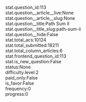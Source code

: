 stat.question_id:113  
stat.question__article__live:None  
stat.question__article__slug:None  
stat.question__title:Path Sum II  
stat.question__title_slug:path-sum-ii  
stat.question__hide:False  
stat.total_acs:10124  
stat.total_submitted:18211  
stat.total_column_articles:6  
stat.frontend_question_id:113  
stat.is_new_question:False  
status:None  
difficulty.level:2  
paid_only:False  
is_favor:False  
frequency:0  
progress:0  
